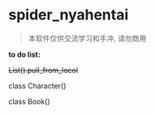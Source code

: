 # spider_nyahentai

> 本软件仅供交流学习和手冲, 请勿商用

**to do list:**

  ~~List().pull_from_locol~~
  
  class Character()

  class Book()
